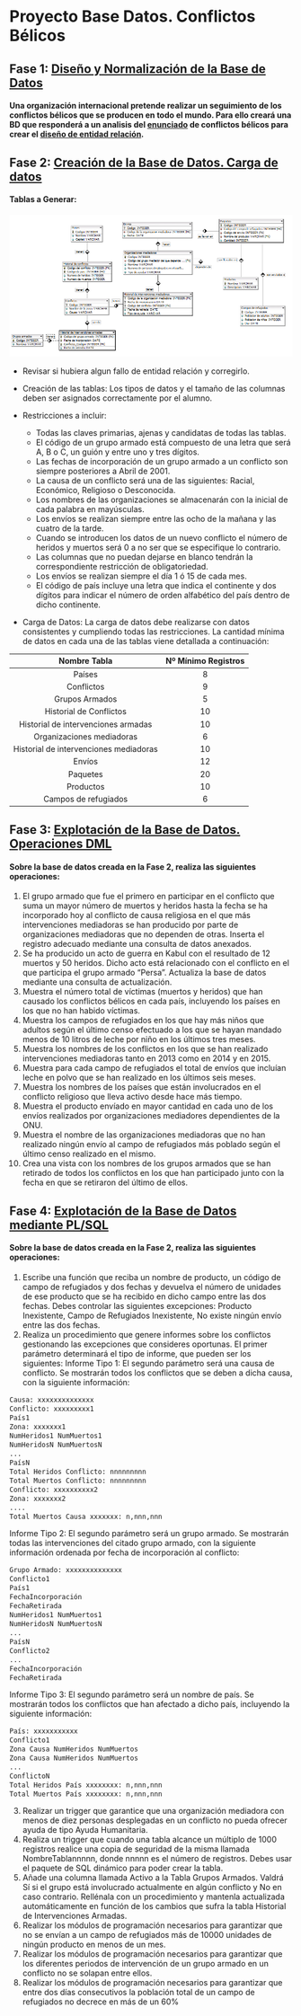 # Proyecto Base Datos. Conflictos Bélicos

## Fase 1: [Diseño y Normalización de la Base de Datos](https://github.com/MoralG/Proyecto_Base_Datos/blob/master/Fase1_Dise%C3%B1o.md#fase-1-dise%C3%B1o-y-normalizaci%C3%B3n-de-la-base-de-datos)

#### Una organización internacional pretende realizar un seguimiento de los conflictos bélicos que se producen en todo el mundo. Para ello creará una BD que responderá a un analisis del [enunciado](https://github.com/MoralG/Proyecto_Base_Datos/blob/master/fase1/Enunciado_Dise%C3%B1o.md#conflictos-b%C3%A9licos) de conflictos bélicos para crear el [diseño de entidad relación](https://raw.githubusercontent.com/MoralG/Proyecto_Base_Datos/master/fase1/Programa_Fase1.png).

## Fase 2: [Creación de la Base de Datos. Carga de datos]()

#### Tablas a Generar:

![Fase2](image/Fase2.png)

* Revisar si hubiera algun fallo de entidad relación y corregirlo. 
* Creación de las tablas: Los tipos de datos y el tamaño de las columnas deben ser asignados correctamente por el
alumno.
* Restricciones a incluir:

    * Todas las claves primarias, ajenas y candidatas de todas las tablas.
    * El código de un grupo armado está compuesto de una letra que será A, B o C, un
guión y entre uno y tres dígitos.
    * Las fechas de incorporación de un grupo armado a un conflicto son siempre
posteriores a Abril de 2001.
    * La causa de un conflicto será una de las siguientes: Racial, Económico, Religioso o
Desconocida.
    * Los nombres de las organizaciones se almacenarán con la inicial de cada palabra en
mayúsculas.
    * Los envíos se realizan siempre entre las ocho de la mañana y las cuatro de la tarde.
    * Cuando se introducen los datos de un nuevo conflicto el número de heridos y muertos
será 0 a no ser que se especifique lo contrario.
    * Las columnas que no puedan dejarse en blanco tendrán la correspondiente restricción
de obligatoriedad.
    * Los envíos se realizan siempre el día 1 ó 15 de cada mes.
    * El código de país incluye una letra que indica el continente y dos dígitos para indicar
el número de orden alfabético del país dentro de dicho continente.

* Carga de Datos: La carga de datos debe realizarse con datos consistentes y cumpliendo todas las
restricciones. La cantidad mínima de datos en cada una de las tablas viene detallada a
continuación:

|       Nombre Tabla                       |  Nº Mínimo Registros  |
|:----------------------------------------:|:---------------------:|
|Países                                    |     8                 |
|Conflictos                                |     9                 | 
|Grupos Armados                            |     5                 |
|Historial de Conflictos                   |     10                |
|Historial de intervenciones armadas       |     10                |
|Organizaciones mediadoras                 |     6                 |
|Historial de intervenciones mediadoras    |     10                |
|Envíos                                    |     12                |
|Paquetes                                  |     20                |
|Productos                                 |     10                |
|Campos de refugiados                      |     6                 |

## Fase 3: [Explotación de la Base de Datos. Operaciones DML]()

#### Sobre la base de datos creada en la Fase 2, realiza las siguientes operaciones:

  1. El grupo armado que fue el primero en participar en el conflicto que suma un mayor
número de muertos y heridos hasta la fecha se ha incorporado hoy al conflicto de
causa religiosa en el que más intervenciones mediadoras se han producido por parte
de organizaciones mediadoras que no dependen de otras. Inserta el registro adecuado
mediante una consulta de datos anexados.
2. Se ha producido un acto de guerra en Kabul con el resultado de 12 muertos y 50
heridos. Dicho acto está relacionado con el conflicto en el que participa el grupo
armado “Persa”. Actualiza la base de datos mediante una consulta de actualización.
3. Muestra el número total de víctimas (muertos y heridos) que han causado los
conflictos bélicos en cada país, incluyendo los países en los que no han habido
víctimas.
4. Muestra los campos de refugiados en los que hay más niños que adultos según el
último censo efectuado a los que se hayan mandado menos de 10 litros de leche por
niño en los últimos tres meses.
5. Muestra los nombres de los conflictos en los que se han realizado intervenciones
mediadoras tanto en 2013 como en 2014 y en 2015.
6. Muestra para cada campo de refugiados el total de envíos que incluían leche en polvo
que se han realizado en los últimos seis meses.
7. Muestra los nombres de los países que están involucrados en el conflicto religioso que
lleva activo desde hace más tiempo.
8. Muestra el producto envíado en mayor cantidad en cada uno de los envíos realizados
por organizaciones mediadores dependientes de la ONU.
9. Muestra el nombre de las organizaciones mediadoras que no han realizado ningún
envío al campo de refugiados más poblado según el último censo realizado en el
mismo.
10. Crea una vista con los nombres de los grupos armados que se han retirado de todos
los conflictos en los que han participado junto con la fecha en que se retiraron del
último de ellos.

## Fase 4: [Explotación de la Base de Datos mediante PL/SQL]()

#### Sobre la base de datos creada en la Fase 2, realiza las siguientes operaciones:

1. Escribe una función que reciba un nombre de producto, un código de campo de refugiados y dos fechas
y devuelva el número de unidades de ese producto que se ha recibido en dicho campo entre las dos
fechas. Debes controlar las siguientes excepciones: Producto Inexistente, Campo de Refugiados
Inexistente, No existe ningún envío entre las dos fechas.
2. Realiza un procedimiento que genere informes sobre los conflictos gestionando las excepciones que
consideres oportunas. El primer parámetro determinará el tipo de informe, que pueden ser los
siguientes:
Informe Tipo 1: El segundo parámetro será una causa de conflicto. Se mostrarán todos los conflictos
que se deben a dicha causa, con la siguiente información:
~~~
Causa: xxxxxxxxxxxxxx
Conflicto: xxxxxxxxx1
País1
Zona: xxxxxxx1
NumHeridos1 NumMuertos1
NumHeridosN NumMuertosN
...
PaísN
Total Heridos Conflicto: nnnnnnnnn
Total Muertos Conflicto: nnnnnnnnn
Conflicto: xxxxxxxxxx2
Zona: xxxxxxx2
....
Total Muertos Causa xxxxxxx: n,nnn,nnn
~~~
Informe Tipo 2: El segundo parámetro será un grupo armado. Se mostrarán todas las intervenciones del
citado grupo armado, con la siguiente información ordenada por fecha de incorporación al conflicto:
~~~
Grupo Armado: xxxxxxxxxxxxxx
Conflicto1
País1
FechaIncorporación
FechaRetirada
NumHeridos1 NumMuertos1
NumHeridosN NumMuertosN
...
PaísN
Conflicto2
...
FechaIncorporación
FechaRetirada
~~~
Informe Tipo 3: El segundo parámetro será un nombre de país. Se mostrarán todos los conflictos que
han afectado a dicho país, incluyendo la siguiente información:
~~~
País: xxxxxxxxxxx
Conflicto1
Zona Causa NumHeridos NumMuertos
Zona Causa NumHeridos NumMuertos
...
ConflictoN
Total Heridos País xxxxxxxx: n,nnn,nnn
Total Muertos País xxxxxxxx: n,nnn,nnn
~~~
3. Realizar un trigger que garantice que una organización mediadora con menos de diez personas
desplegadas en un conflicto no pueda ofrecer ayuda de tipo Ayuda Humanitaria.
4. Realiza un trigger que cuando una tabla alcance un múltiplo de 1000 registros realice una copia de
seguridad de la misma llamada NombreTablannnnn, donde nnnnn es el número de registros. Debes
usar el paquete de SQL dinámico para poder crear la tabla.
5. Añade una columna llamada Activo a la Tabla Grupos Armados. Valdrá Sí si el grupo está involucrado
actualmente en algún conflicto y No en caso contrario. Rellénala con un procedimiento y mantenla
actualizada automáticamente en función de los cambios que sufra la tabla Historial de Intervenciones
Armadas.
6. Realizar los módulos de programación necesarios para garantizar que no se envían a un campo de
refugiados más de 10000 unidades de ningún producto en menos de un mes.
7. Realizar los módulos de programación necesarios para garantizar que los diferentes periodos de
intervención de un grupo armado en un conflicto no se solapan entre ellos.
8. Realizar los módulos de programación necesarios para garantizar que entre dos días consecutivos la
población total de un campo de refugiados no decrece en más de un 60%
